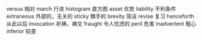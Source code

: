 versus 相对
march 行进
histogram 直方图
asset 优势
liability 不利条件
extraneous 外部的，无关的
sticky 棘手的
brevity 简洁
revise 复习
henceforth 从此以后
invocation 祈祷，祷文
fraught 令人忧虑的
peril 危害
inadvertent 粗心
inferior 较差
